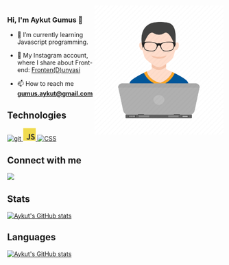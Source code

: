 <img src="/images/softdev.png" height="300" align="right" />

### Hi, I'm Aykut Gumus 👋

- 🌱 I’m currently learning Javascript programming.

- 📝 My Instagram account, where I share about Front-end: [Fronten(D)unyasi](https://www.instagram.com/frontendunyasi/) 

- 📫 How to reach me **gumus.aykut@gmail.com**

## Technologies

<p align="left"> 
 <a href="https://git-scm.com/" target="_blank">
    <img src="https://www.vectorlogo.zone/logos/git-scm/git-scm-icon.svg" alt="git" width="30" height="30"/>
 </a>

 <a href="https://developer.mozilla.org/en-US/docs/Web/JavaScript" target="_blank">
    <img src="https://raw.githubusercontent.com/devicons/devicon/master/icons/javascript/javascript-original.svg" alt="javascript" width="30" height="30"/>
 </a>

 <a href="https://developer.mozilla.org/en-US/docs/Web/CSS?retiredLocale=tr" target="_blank">
    <img src="https://w7.pngwing.com/pngs/853/108/png-transparent-web-development-cascading-style-sheets-css3-html-web-design-axe-logo-blue-text-trademark.png" alt="CSS" width="30" height="30"/>
 </a>
</p> 


## Connect with me

<p>
<a href="https://www.linkedin.com/in/aykut-gumus/" rel="nofollow">
    <img src="https://camo.githubusercontent.com/a493f6833f99fb3c85788d6d9305e6b7a42b838e5ee5d138fd9a8214a7e77472/68747470733a2f2f696d672e736869656c64732e696f2f62616467652f6c696e6b6564696e2d2532333030373742352e7376673f267374796c653d666f722d7468652d6261646765266c6f676f3d6c696e6b6564696e266c6f676f436f6c6f723d7768697465" style="max-width:100%;"></a>
</p>

## Stats

[![Aykut's GitHub stats](https://github-readme-stats.vercel.app/api?username=AykutGm&show_icons=true&theme=tokyonight)](https://github.com/anuraghazra/github-readme-stats)

## Languages

[![Aykut's GitHub stats](https://github-readme-stats.vercel.app/api/top-langs/?username=AykutGm)](https://github.com/anuraghazra/github-readme-stats)
